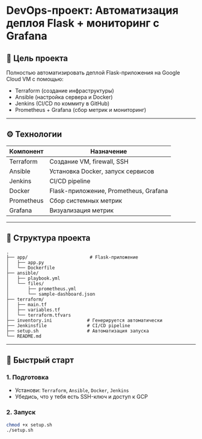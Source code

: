 # DevOps-проект: Автоматизация деплоя Flask + мониторинг с Grafana

## 📌 Цель проекта

Полностью автоматизировать деплой Flask-приложения на Google Cloud VM с помощью:

- Terraform (создание инфраструктуры)
- Ansible (настройка сервера и Docker)
- Jenkins (CI/CD по коммиту в GitHub)
- Prometheus + Grafana (сбор метрик и мониторинг)

---

## ⚙️ Технологии

| Компонент     | Назначение                        |
|---------------|-----------------------------------|
| Terraform     | Создание VM, firewall, SSH        |
| Ansible       | Установка Docker, запуск сервисов |
| Jenkins       | CI/CD pipeline                    |
| Docker        | Flask-приложение, Prometheus, Grafana |
| Prometheus    | Сбор системных метрик             |
| Grafana       | Визуализация метрик               |

---

## 📁 Структура проекта

```plaintext
.
├── app/                       # Flask-приложение
│   ├── app.py
│   └── Dockerfile
├── ansible/
│   ├── playbook.yml
│   └── files/
│       ├── prometheus.yml
│       └── sample-dashboard.json
├── terraform/
│   ├── main.tf
│   ├── variables.tf
│   └── terraform.tfvars
├── inventory.ini             # Генерируется автоматически
├── Jenkinsfile               # CI/CD pipeline
├── setup.sh                  # Автоматизация запуска
└── README.md
```


---

## 🚀 Быстрый старт

### 1. Подготовка

- Установи: `Terraform`, `Ansible`, `Docker`, `Jenkins`
- Убедись, что у тебя есть SSH-ключ и доступ к GCP

### 2. Запуск

```bash
chmod +x setup.sh
./setup.sh
